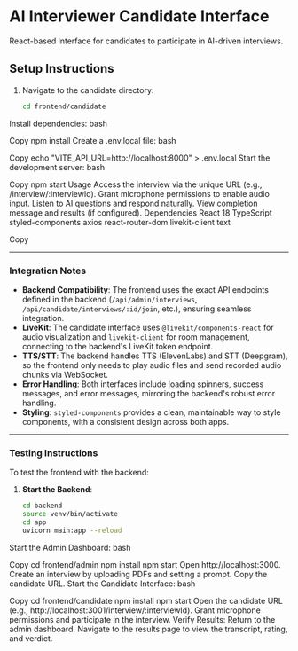 # AI Interviewer Candidate Interface

React-based interface for candidates to participate in AI-driven interviews.

## Setup Instructions

1. Navigate to the candidate directory:
   ```bash
   cd frontend/candidate
Install dependencies:
bash

Copy
npm install
Create a .env.local file:
bash

Copy
echo "VITE_API_URL=http://localhost:8000" > .env.local
Start the development server:
bash

Copy
npm start
Usage
Access the interview via the unique URL (e.g., /interview/:interviewId).
Grant microphone permissions to enable audio input.
Listen to AI questions and respond naturally.
View completion message and results (if configured).
Dependencies
React 18
TypeScript
styled-components
axios
react-router-dom
livekit-client
text

Copy

---

### Integration Notes

- **Backend Compatibility**: The frontend uses the exact API endpoints defined in the backend (`/api/admin/interviews`, `/api/candidate/interviews/:id/join`, etc.), ensuring seamless integration.
- **LiveKit**: The candidate interface uses `@livekit/components-react` for audio visualization and `livekit-client` for room management, connecting to the backend's LiveKit token endpoint.
- **TTS/STT**: The backend handles TTS (ElevenLabs) and STT (Deepgram), so the frontend only needs to play audio files and send recorded audio chunks via WebSocket.
- **Error Handling**: Both interfaces include loading spinners, success messages, and error messages, mirroring the backend's robust error handling.
- **Styling**: `styled-components` provides a clean, maintainable way to style components, with a consistent design across both apps.

---

### Testing Instructions

To test the frontend with the backend:

1. **Start the Backend**:
   ```bash
   cd backend
   source venv/bin/activate
   cd app
   uvicorn main:app --reload
Start the Admin Dashboard:
bash

Copy
cd frontend/admin
npm install
npm start
Open http://localhost:3000.
Create an interview by uploading PDFs and setting a prompt.
Copy the candidate URL.
Start the Candidate Interface:
bash

Copy
cd frontend/candidate
npm install
npm start
Open the candidate URL (e.g., http://localhost:3001/interview/:interviewId).
Grant microphone permissions and participate in the interview.
Verify Results:
Return to the admin dashboard.
Navigate to the results page to view the transcript, rating, and verdict.
